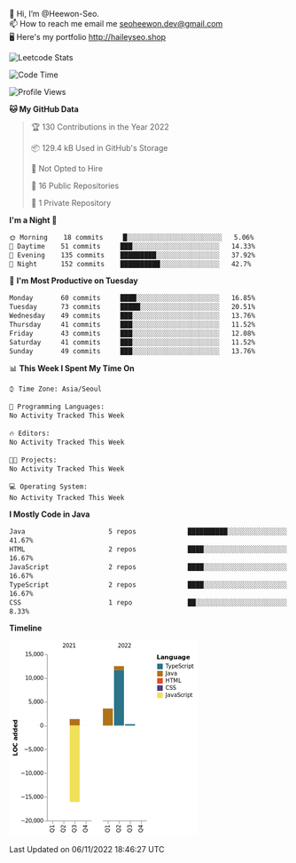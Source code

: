 👋 Hi, I’m @Heewon-Seo.  
📫 How to reach me email me seoheewon.dev@gmail.com   
🖥 Here's my portfolio http://haileyseo.shop

![Leetcode Stats](https://leetcode.card.workers.dev/?username=Heewon-Seo)

 <!--START_SECTION:waka-->
![Code Time](http://img.shields.io/badge/Code%20Time-130%20hrs%2033%20mins-blue)

![Profile Views](http://img.shields.io/badge/Profile%20Views-0-blue)

**🐱 My GitHub Data** 

> 🏆 130 Contributions in the Year 2022
 > 
> 📦 129.4 kB Used in GitHub's Storage 
 > 
> 🚫 Not Opted to Hire
 > 
> 📜 16 Public Repositories 
 > 
> 🔑 1 Private Repository 
 > 
**I'm a Night 🦉** 

```text
🌞 Morning    18 commits     █░░░░░░░░░░░░░░░░░░░░░░░░   5.06% 
🌆 Daytime    51 commits     ███░░░░░░░░░░░░░░░░░░░░░░   14.33% 
🌃 Evening    135 commits    █████████░░░░░░░░░░░░░░░░   37.92% 
🌙 Night      152 commits    ██████████░░░░░░░░░░░░░░░   42.7%

```
📅 **I'm Most Productive on Tuesday** 

```text
Monday       60 commits     ████░░░░░░░░░░░░░░░░░░░░░   16.85% 
Tuesday      73 commits     █████░░░░░░░░░░░░░░░░░░░░   20.51% 
Wednesday    49 commits     ███░░░░░░░░░░░░░░░░░░░░░░   13.76% 
Thursday     41 commits     ███░░░░░░░░░░░░░░░░░░░░░░   11.52% 
Friday       43 commits     ███░░░░░░░░░░░░░░░░░░░░░░   12.08% 
Saturday     41 commits     ███░░░░░░░░░░░░░░░░░░░░░░   11.52% 
Sunday       49 commits     ███░░░░░░░░░░░░░░░░░░░░░░   13.76%

```


📊 **This Week I Spent My Time On** 

```text
⌚︎ Time Zone: Asia/Seoul

💬 Programming Languages: 
No Activity Tracked This Week

🔥 Editors: 
No Activity Tracked This Week

🐱‍💻 Projects: 
No Activity Tracked This Week

💻 Operating System: 
No Activity Tracked This Week

```

**I Mostly Code in Java** 

```text
Java                     5 repos             ██████████░░░░░░░░░░░░░░░   41.67% 
HTML                     2 repos             ████░░░░░░░░░░░░░░░░░░░░░   16.67% 
JavaScript               2 repos             ████░░░░░░░░░░░░░░░░░░░░░   16.67% 
TypeScript               2 repos             ████░░░░░░░░░░░░░░░░░░░░░   16.67% 
CSS                      1 repo              ██░░░░░░░░░░░░░░░░░░░░░░░   8.33%

```


**Timeline**

![Chart not found](https://raw.githubusercontent.com/Heewon-Seo/Heewon-Seo/main/charts/bar_graph.png) 


 Last Updated on 06/11/2022 18:46:27 UTC
<!--END_SECTION:waka-->

